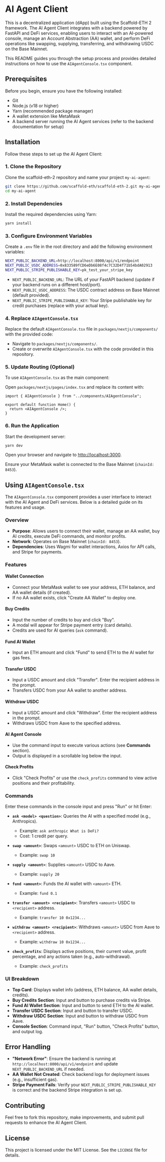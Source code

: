 # AI Agent Client

This is a decentralized application (dApp) built using the Scaffold-ETH 2 framework. The AI Agent Client integrates with a backend powered by FastAPI and DeFi services, enabling users to interact with an AI-powered console, manage an Account Abstraction (AA) wallet, and perform DeFi operations like swapping, supplying, transferring, and withdrawing USDC on the Base Mainnet.

This README guides you through the setup process and provides detailed instructions on how to use the `AIAgentConsole.tsx` component.

## Prerequisites

Before you begin, ensure you have the following installed:

- Git
- Node.js (v18 or higher)
- Yarn (recommended package manager)
- A wallet extension like MetaMask
- A backend server running the AI Agent services (refer to the backend documentation for setup)

## Installation

Follow these steps to set up the AI Agent Client:

### 1. Clone the Repository

Clone the scaffold-eth-2 repository and name your project `my-ai-agent`:

```bash
git clone https://github.com/scaffold-eth/scaffold-eth-2.git my-ai-agent
cd my-ai-agent
```

### 2. Install Dependencies

Install the required dependencies using Yarn:

```bash
yarn install
```

### 3. Configure Environment Variables

Create a `.env` file in the root directory and add the following environment variables:

```bash
NEXT_PUBLIC_BACKEND_URL=http://localhost:8000/api/v1/endpoint
NEXT_PUBLIC_USDC_ADDRESS=0x833589fCD6eDb6E08f4c7C32D4f71b54bdA02913
NEXT_PUBLIC_STRIPE_PUBLISHABLE_KEY=pk_test_your_stripe_key
```

- `NEXT_PUBLIC_BACKEND_URL`: The URL of your FastAPI backend (update if your backend runs on a different host/port).
- `NEXT_PUBLIC_USDC_ADDRESS`: The USDC contract address on Base Mainnet (default provided).
- `NEXT_PUBLIC_STRIPE_PUBLISHABLE_KEY`: Your Stripe publishable key for credit purchases (replace with your actual key).

### 4. Replace `AIAgentConsole.tsx`

Replace the default `AIAgentConsole.tsx` file in `packages/nextjs/components/` with the provided code:

- Navigate to `packages/nextjs/components/`.
- Create or overwrite `AIAgentConsole.tsx` with the code provided in this repository.

### 5. Update Routing (Optional)

To use `AIAgentConsole.tsx` as the main component:

Open `packages/nextjs/pages/index.tsx` and replace its content with:

```tsx
import { AIAgentConsole } from "../components/AIAgentConsole";

export default function Home() {
  return <AIAgentConsole />;
}
```

### 6. Run the Application

Start the development server:

```bash
yarn dev
```

Open your browser and navigate to [http://localhost:3000](http://localhost:3000).

Ensure your MetaMask wallet is connected to the Base Mainnet (`chainId: 8453`).

## Using `AIAgentConsole.tsx`

The `AIAgentConsole.tsx` component provides a user interface to interact with the AI Agent and DeFi services. Below is a detailed guide on its features and usage.

### Overview

- **Purpose**: Allows users to connect their wallet, manage an AA wallet, buy AI credits, execute DeFi commands, and monitor profits.
- **Network**: Operates on Base Mainnet (`chainId: 8453`).
- **Dependencies**: Uses Wagmi for wallet interactions, Axios for API calls, and Stripe for payments.

### Features

#### Wallet Connection
- Connect your MetaMask wallet to see your address, ETH balance, and AA wallet details (if created).
- If no AA wallet exists, click "Create AA Wallet" to deploy one.

#### Buy Credits
- Input the number of credits to buy and click "Buy".
- A modal will appear for Stripe payment entry (card details).
- Credits are used for AI queries (`ask` command).

#### Fund AI Wallet
- Input an ETH amount and click "Fund" to send ETH to the AI wallet for gas fees.

#### Transfer USDC
- Input a USDC amount and click "Transfer". Enter the recipient address in the prompt.
- Transfers USDC from your AA wallet to another address.

#### Withdraw USDC
- Input a USDC amount and click "Withdraw". Enter the recipient address in the prompt.
- Withdraws USDC from Aave to the specified address.

#### AI Agent Console
- Use the command input to execute various actions (see **Commands** section).
- Output is displayed in a scrollable log below the input.

#### Check Profits
- Click "Check Profits" or use the `check_profits` command to view active positions and their profitability.

### Commands

Enter these commands in the console input and press "Run" or hit Enter:

- **`ask <model> <question>`**: Queries the AI with a specified model (e.g., Anthropics).
  - Example: `ask anthropic What is DeFi?`
  - Cost: 1 credit per query.

- **`swap <amount>`**: Swaps `<amount>` USDC to ETH on Uniswap.
  - Example: `swap 10`

- **`supply <amount>`**: Supplies `<amount>` USDC to Aave.
  - Example: `supply 20`

- **`fund <amount>`**: Funds the AI wallet with `<amount>` ETH.
  - Example: `fund 0.1`

- **`transfer <amount> <recipient>`**: Transfers `<amount>` USDC to `<recipient>` address.
  - Example: `transfer 10 0x1234...`

- **`withdraw <amount> <recipient>`**: Withdraws `<amount>` USDC from Aave to `<recipient>` address.
  - Example: `withdraw 10 0x1234...`

- **`check_profits`**: Displays active positions, their current value, profit percentage, and any actions taken (e.g., auto-withdrawal).
  - Example: `check_profits`

### UI Breakdown

- **Top Card**: Displays wallet info (address, ETH balance, AA wallet details, credits).
- **Buy Credits Section**: Input and button to purchase credits via Stripe.
- **Fund AI Wallet Section**: Input and button to send ETH to the AI wallet.
- **Transfer USDC Section**: Input and button to transfer USDC.
- **Withdraw USDC Section**: Input and button to withdraw USDC from Aave.
- **Console Section**: Command input, "Run" button, "Check Profits" button, and output log.

## Error Handling

- **"Network Error"**: Ensure the backend is running at `http://localhost:8000/api/v1/endpoint` and update `NEXT_PUBLIC_BACKEND_URL` if needed.
- **AA Wallet Not Created**: Check backend logs for deployment issues (e.g., insufficient gas).
- **Stripe Payment Fails**: Verify your `NEXT_PUBLIC_STRIPE_PUBLISHABLE_KEY` is correct and the backend Stripe integration is set up.

## Contributing

Feel free to fork this repository, make improvements, and submit pull requests to enhance the AI Agent Client.

## License

This project is licensed under the MIT License. See the `LICENSE` file for details.

